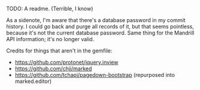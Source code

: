 TODO: A readme. (Terrible, I know)

As a sidenote, I'm aware that there's a database password in my commit history. I could go back and purge all records of it, but that seems pointless, because it's not the current database password. Same thing for the Mandrill API information; it's no longer valid. 

Credits for things that aren't in the gemfile:
- https://github.com/protonet/jquery.inview
- https://github.com/chjj/marked
- https://github.com/tchapi/pagedown-bootstrap (repurposed into marked.editor)